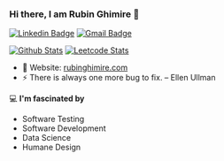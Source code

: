 
### Hi there, I am Rubin Ghimire 👋
[![Linkedin Badge](https://img.shields.io/badge/-rubinghimire-blue?style=flat-square&logo=Linkedin&logoColor=white&link=https://www.linkedin.com/in/rubinghimire/)](https://www.linkedin.com/in/rubinghimire/)
[![Gmail Badge](https://img.shields.io/badge/-gmail-c14438?style=flat-square&logo=Gmail&logoColor=white&link=mailto:rubin.ghimire@gmail.com)](mailto:rubin.ghimire@gmail.com) 

 [![Github Stats](https://stats.justsong.cn/api/github?username=rubinghimire&theme=dark)](https://github.com/songquanpeng/stats-cards)
 [![Leetcode Stats](https://stats.justsong.cn/api/leetcode/?username=rubinghimire&theme=vue-dark)](https://github.com/songquanpeng/stats-cards)


- 🎯 Website: [rubinghimire.com](https://www.rubinghimire.com)
- ⚡ There is always one more bug to fix.  – Ellen Ullman

    
💻 **I'm fascinated by**
- Software Testing 
- Software Development 
- Data Science
- Humane Design


